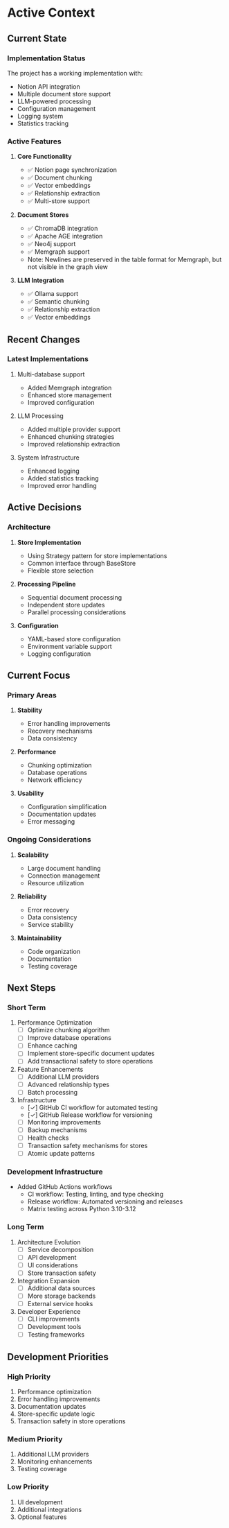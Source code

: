 # Active Context

## Current State

### Implementation Status
The project has a working implementation with:
- Notion API integration
- Multiple document store support
- LLM-powered processing
- Configuration management
- Logging system
- Statistics tracking

### Active Features
1. **Core Functionality**
   - ✅ Notion page synchronization
   - ✅ Document chunking
   - ✅ Vector embeddings
   - ✅ Relationship extraction
   - ✅ Multi-store support

2. **Document Stores**
   - ✅ ChromaDB integration
   - ✅ Apache AGE integration
   - ✅ Neo4j support
   - ✅ Memgraph support
   - Note: Newlines are preserved in the table format for Memgraph, but not visible in the graph view

3. **LLM Integration**
   - ✅ Ollama support
   - ✅ Semantic chunking
   - ✅ Relationship extraction
   - ✅ Vector embeddings

## Recent Changes

### Latest Implementations
1. Multi-database support
   - Added Memgraph integration
   - Enhanced store management
   - Improved configuration

2. LLM Processing
   - Added multiple provider support
   - Enhanced chunking strategies
   - Improved relationship extraction

3. System Infrastructure
   - Enhanced logging
   - Added statistics tracking
   - Improved error handling

## Active Decisions

### Architecture
1. **Store Implementation**
   - Using Strategy pattern for store implementations
   - Common interface through BaseStore
   - Flexible store selection

2. **Processing Pipeline**
   - Sequential document processing
   - Independent store updates
   - Parallel processing considerations

3. **Configuration**
   - YAML-based store configuration
   - Environment variable support
   - Logging configuration

## Current Focus

### Primary Areas
1. **Stability**
   - Error handling improvements
   - Recovery mechanisms
   - Data consistency

2. **Performance**
   - Chunking optimization
   - Database operations
   - Network efficiency

3. **Usability**
   - Configuration simplification
   - Documentation updates
   - Error messaging

### Ongoing Considerations
1. **Scalability**
   - Large document handling
   - Connection management
   - Resource utilization

2. **Reliability**
   - Error recovery
   - Data consistency
   - Service stability

3. **Maintainability**
   - Code organization
   - Documentation
   - Testing coverage

## Next Steps

### Short Term
1. Performance Optimization
   - [ ] Optimize chunking algorithm
   - [ ] Improve database operations
   - [ ] Enhance caching
   - [ ] Implement store-specific document updates
   - [ ] Add transactional safety to store operations

2. Feature Enhancements
   - [ ] Additional LLM providers
   - [ ] Advanced relationship types
   - [ ] Batch processing

3. Infrastructure
   - [✓] GitHub CI workflow for automated testing
   - [✓] GitHub Release workflow for versioning
   - [ ] Monitoring improvements
   - [ ] Backup mechanisms
   - [ ] Health checks
   - [ ] Transaction safety mechanisms for stores
   - [ ] Atomic update patterns

### Development Infrastructure
- Added GitHub Actions workflows
  - CI workflow: Testing, linting, and type checking
  - Release workflow: Automated versioning and releases
  - Matrix testing across Python 3.10-3.12

### Long Term
1. Architecture Evolution
   - [ ] Service decomposition
   - [ ] API development
   - [ ] UI considerations
   - [ ] Store transaction safety

2. Integration Expansion
   - [ ] Additional data sources
   - [ ] More storage backends
   - [ ] External service hooks

3. Developer Experience
   - [ ] CLI improvements
   - [ ] Development tools
   - [ ] Testing frameworks

## Development Priorities

### High Priority
1. Performance optimization
2. Error handling improvements
3. Documentation updates
4. Store-specific update logic
5. Transaction safety in store operations

### Medium Priority
1. Additional LLM providers
2. Monitoring enhancements
3. Testing coverage

### Low Priority
1. UI development
2. Additional integrations
3. Optional features
